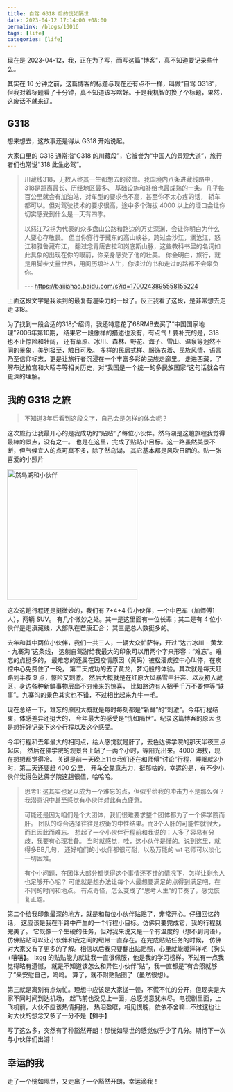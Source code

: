```yaml
---
title: 自驾 G318 后的恍如隔世
date: 2023-04-12 17:14:00 +08:00
permalink: /blogs/10016
tags: [life]
categories: [life]
---
```


现在是 2023-04-12，我，正在为了写，而写这篇“博客”，真不知道要记录些什么。

其实在 10 分钟之前，这篇博客的标题与现在还有点不一样，叫做“自驾 G318”，
但我对着标题看了十分钟，真不知道该写啥好。于是我机智的换了个标题，果然，
这废话不就来辽。

## G318

想来想去，这故事还是得从 G318 开始说起。

大家口里的 G318 通常指“G318 的川藏段”，它被誉为“中国人的景观大道”，旅行者们也常说“318 此生必驾”。

> 川藏线318，无数人终其一生都想去的彼岸。我国境内八条进藏线路中，318是距离最长、历经地区最多、
> 基础设施和补给也最成熟的一条。几乎每百公里就会有加油站，对车型的要求也不高，甚至你不太心疼的话，
> 轿车都可以。但对驾驶技术的要求很高，途中多个海拔 4000 以上的垭口会让你切实感受到什么是一天有四季。
>
> 以怒江72拐为代表的众多盘山公路和路边的万丈深渊，会让你明白为什么人要心存敬畏。
> 但当你穿行于藏东的高山峡谷，跨过金沙江，澜沧江，怒江和雅鲁藏布江，
> 翻过念青唐古拉和岗底斯山脉，这些教科书里的名词如此具象的出现在你的眼前，你亲身感受了他的壮美。
> 你会明白，旅行，就是用脚步丈量世界，用阅历填补人生，你读过的书和走过的路都不会辜负你。
>
> --- https://baijiahao.baidu.com/s?id=1700243895558155224

上面这段文字是我读到的最复有渲染力的一段了。反正我看了这段，是非常想去走走 318。

为了找到一段合适的318介绍词，我还特意花了68RMB去买了“中国国家地理”2006年第10期，
结果它一段像样的描述也没有，有点气！要补充的是，318 也不止惊险和壮阔，
还有草原、冰川、森林、野花、海子、雪山、温泉等迥然不同的景象，美到极至，触目可及。
多样的民居式样、服饰衣着、民族风情、语言乃至信仰标志，更是让旅行者沉浸在一个丰富多彩的民族走廊里。
走进西藏，了解布达拉宫和大昭寺等相关历史，对“我国是一个统一的多民族国家”这句话就会有更深的理解。

## 我的 G318 之旅

> 不知道3年后看到这段文字，自己会是怎样的体会呢？

这次旅行让我最开心的是我成功的“贴贴”了每位小伙伴。然乌湖是这趟旅程我觉得最棒的景点，没有之一。
也是在这里，完成了贴贴小目标。这一路虽然美景不断，但气候宜人的点可真不多，除了然乌湖，
其它基本都是风吹日晒的。贴一张喜爱的小照片

<img
  src="https://user-images.githubusercontent.com/4962134/231653754-94d03f75-b117-4c94-a972-95bc86744421.jpg"
  alt="然乌湖和小伙伴" height="300" title="然乌湖和小伙伴">

这次这趟行程还是挺微妙的，我们有 7+4+4 位小伙伴，一个中巴车（加师傅1人），两辆 SUV。
有几个微妙之处。其一是这里面有一位长辈；其二是有 4 位小伙伴是走滇藏线，大部队在芒康汇合；
其三是总人数挺多的。

去年和其中两位小伙伴，我们一共三人，一辆大众帕萨特，开过“达古冰川 - 黄龙 - 九寨沟”这条线，
这躺自驾游给我最大的印象可以用两个字来形容：“难忘”。难忘的点挺多的，
最难忘的还属在因疫情原因（黄码）被松潘疾控中心叫停，在疾控中心免费住了一晚，
第二天成功的去了黄龙，梦幻般的体验。其次就是每天赶路到半夜 9 点，惊险又刺激。
然后大概就是在红原大风暴雪中狂奔、以及初入藏区，身边各种新鲜事物层出不穷带来的惊喜，
比如路边有人招手千万不要停等“轶事”。九寨沟的景色其实也不错，不过相比起来九牛一毛。

现在总结一下，难忘的原因大概就是每时每刻都是“新鲜”的“刺激”。今年行程结束，体感差异还挺大的，
今年最大的感受是“恍如隔世”。纪录这篇博客的原因也是想好好记录下这个行程以及这个感受。

今年行程和去年最大的相同点，给人感觉就是肝了，去色达佛学院的那天半夜三点起床，
然后在佛学院的观景台上站了一两个小时，等阳光出来。4000 海拔，现在想想都觉得冷。
关键是前一天晚上11点我们还在和师傅“讨论”行程，睡眠就3小时，第二天还要赶 400 公里，
开车全靠意志力，挺那啥的。幸运的是，有不少小伙伴觉得色达佛学院这趟很值，哈哈哈。

> 思考1: 这其实也足以成为一个难忘的点，但似乎给我的冲击力不是那么强？
> 我潜意识中甚至感觉有小伙伴对此有点疲惫。
>
> 可能还是因为咱们是个大团体，我们很难要求整个团体都为了一个佛学院而肝。
> 团队的综合选择往往是权衡的中性结果。而3个人肝的可能性就很大，而且因此而难忘。
> 想起了一个小伙伴行程前和我说的：人多了容易有分歧，我要有心理准备。
> 当时就感觉，哇，这小伙伴是懂的。说到这里，就得多BB几句，
> 还好咱们的小伙伴都很可耐，以及万能的 wt 老师可以淡化一切困难。
>
> 有个小问题，在团体大部分都觉得这个事情还不错的情况下，怎样让剩余人也足够开心呢？
> 可能就是想办法让每个人最想要满足的点得到满足吧，在不同的时间和地点。
> 有点奇怪，怎么变成了“思考人生”的节奏了，感觉恢复正题。

第二个给我印象最深的地方，就是和每位小伙伴贴贴了，非常开心。仔细回忆的话，
这应该是我在半路中产生的一个行程小目标。仿佛只要完成它，我的行程就完美了。
它既像一个生硬的任务，但对我来说又是一个有温度的（想不到词语），
仿佛贴贴可以让小伙伴和我之间的纽带一直存在。在完成贴贴任务的时候，
仿佛对大家又有了更多的了解。相信以后我只要翻出贴贴照，心里就能暖洋洋吧【狗头+嘻嘻】。
lxgg 的贴贴能力就让我一直很佩服，他是我的学习榜样。不过有一点我觉得略有遗憾，
就是不知道该怎么和异性小伙伴“贴”，我一直都是“有合照就够了”来安慰自己，呜呜。
算了，就不附贴贴图了（虽然很想）。

第三就是离别有点匆忙。理想中应该是大家搓一顿，不慌不忙的分开，但现实是大家不同时间到达机场，
起飞前也没见上一面，总感觉意犹未尽。电视剧里面，上飞机前，大伙不应该热情拥抱，
热泪盈眶，相见恨晚，依依不舍嘛...不过这也让对大伙的想念又多了一分不是【摊手】

写了这么多，突然有了种豁然开朗！那恍如隔世的感觉似乎少了几分。期待下一次与小伙伴们出游！

## 幸运的我

走了一个恍如隔世，又走出了一个豁然开朗，幸运滴我！
